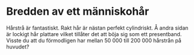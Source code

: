 # Bredden av ett människohår

Hårstrå är fantastiskt. Rakt hår är nästan perfekt cylindriskt. Å andra sidan är
lockigt hår plattare vilket tillåter det att böja sig som ett presentband.
Visste du att du förmodligen har mellan 50 000 till 200 000 hårstrån på huvudet?

